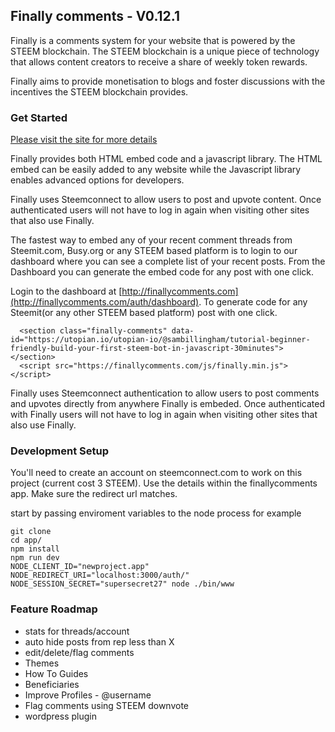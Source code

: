 
## Finally comments - V0.12.1

Finally is a comments system for your website that is powered by the STEEM blockchain. The STEEM blockchain is a unique piece of technology that allows content creators to receive a share of weekly token rewards.

Finally aims to provide monetisation to blogs and foster discussions with the incentives the STEEM blockchain provides.

### Get Started
[Please visit the site for more details](http://finallycomments.com)

Finally provides both HTML embed code and a javascript library. The HTML embed can be easily added to any website while the Javascript library enables advanced options for developers.

Finally uses Steemconnect to allow users to post and upvote content. Once authenticated users will not have to log in again when visiting other sites that also use Finally.

The fastest way to embed any of your recent comment threads from Steemit.com, Busy.org or any STEEM based platform is to login to our dashboard where you can see a complete list of your recent posts. From the Dashboard you can generate the embed code for any post with one click.


Login to the dashboard at [http://finallycomments.com](http://finallycomments.com/auth/dashboard). To generate code for any Steemit(or any other STEEM based platform) post with one click.

```
  <section class="finally-comments" data-id="https://utopian.io/utopian-io/@sambillingham/tutorial-beginner-friendly-build-your-first-steem-bot-in-javascript-30minutes"></section>
  <script src="https://finallycomments.com/js/finally.min.js"></script>

```

Finally uses Steemconnect authentication to allow users to post comments and upvotes directly from anywhere Finally is embeded. Once authenticated with Finally users will not have to log in again when visiting other sites that also use Finally.

### Development Setup
You'll need to create an account on steemconnect.com to work on this project (current cost 3 STEEM). Use the details within the finallycomments app. Make sure the redirect url matches.

start by passing enviroment variables to the node process for example
```
git clone
cd app/
npm install
npm run dev
NODE_CLIENT_ID="newproject.app" NODE_REDIRECT_URI="localhost:3000/auth/" NODE_SESSION_SECRET="supersecret27" node ./bin/www
```

### Feature Roadmap
- stats for threads/account
- auto hide posts from rep less than X
- edit/delete/flag comments
- Themes
- How To Guides
- Beneficiaries
- Improve Profiles - @username
- Flag comments using STEEM downvote
- wordpress plugin
